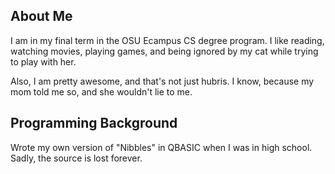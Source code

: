 About Me
--------
I am in my final term in the OSU Ecampus CS degree program. I like reading, watching movies, playing games, and being ignored by my cat while trying to play with her.

Also, I am pretty awesome, and that's not just hubris. I know, because my mom told me so, and she wouldn't lie to me.

Programming Background
----------------------
Wrote my own version of "Nibbles" in QBASIC when I was in high school. Sadly, the source is lost forever.
